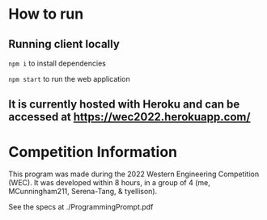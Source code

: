 # How to run
## Running client locally
`npm i` to install dependencies

`npm start` to run the web application

## It is currently hosted with Heroku and can be accessed at https://wec2022.herokuapp.com/

# Competition Information
 This program was made during the 2022 Western Engineering Competition (WEC). It was developed within 8 hours, in a group of 4 (me, MCunningham211, Serena-Tang, & tyellison). 
 
 See the specs at ./ProgrammingPrompt.pdf
